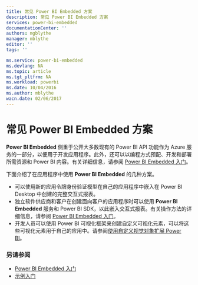 ```yaml
---
title: 常见 Power BI Embedded 方案
description: 常见 Power BI Embedded 方案
services: power-bi-embedded
documentationCenter: ''
authors: mgblythe
manager: mblythe
editor: ''
tags: ''

ms.service: power-bi-embedded
ms.devlang: NA
ms.topic: article
ms.tgt_pltfrm: NA
ms.workload: powerbi
ms.date: 10/04/2016
ms.author: mblythe
wacn.date: 02/06/2017
---
```


# 常见 Power BI Embedded 方案

**Power BI Embedded** 侧重于公开大多数现有的 Power BI API 功能作为 Azure 服务的一部分，以便用于开发应用程序。此外，还可以以编程方式预配、开发和部署所需资源和 Power BI 内容。有关详细信息，请参阅 [Power BI Embedded 入门](./power-bi-embedded-get-started.md)。

下面介绍了在应用程序中使用 **Power BI Embedded** 的几种方案。

- 可以使用新的应用令牌身份验证模型在自己的应用程序中嵌入在 Power BI Desktop 中创建的完整交互式报表。
- 独立软件供应商和客户在创建面向客户的应用程序时可以使用 **Power BI Embedded** 服务和 Power BI SDK，以此嵌入交互式报表。有关操作方法的详细信息，请参阅 [Power BI Embedded 入门](./power-bi-embedded-get-started.md)。
- 开发人员可以使用 Power BI 可视化框架来创建自定义可视化元素，可以将这些可视化元素用于自己的应用中。请参阅[使用自定义视觉对象扩展 Power BI](https://powerbi.microsoft.com/custom-visuals/)。

### 另请参阅

- [Power BI Embedded 入门](./power-bi-embedded-get-started.md)
- [示例入门](./power-bi-embedded-get-started-sample.md)

<!---HONumber=Mooncake_1010_2016-->